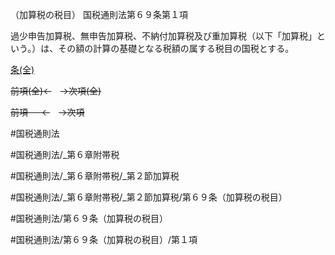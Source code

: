 （加算税の税目）
国税通則法第６９条第１項

過少申告加算税、無申告加算税、不納付加算税及び重加算税（以下「加算税」という。）は、その額の計算の基礎となる税額の属する税目の国税とする。

[条(全)](国税通則法＿＿＿＿＿第６９条_.md)

~~前項(全)←~~　~~→次項(全)~~

~~前項 　 ←~~　~~→次項~~



#国税通則法

#国税通則法/_第６章附帯税

#国税通則法/_第６章附帯税/_第２節加算税

#国税通則法/_第６章附帯税/_第２節加算税/第６９条（加算税の税目）

#国税通則法/第６９条（加算税の税目）

#国税通則法/第６９条（加算税の税目）/第１項

